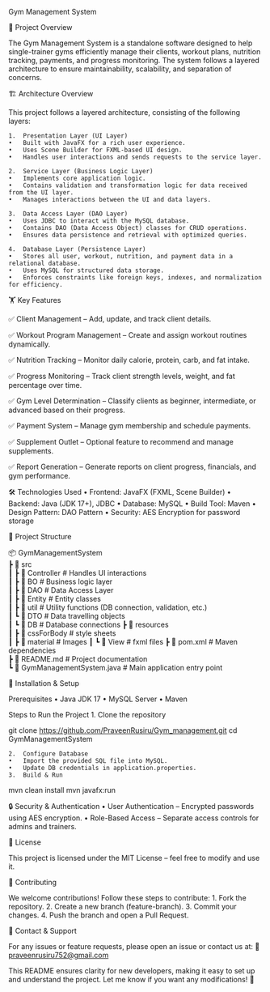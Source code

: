 Gym Management System

📌 Project Overview

The Gym Management System is a standalone software designed to help single-trainer gyms efficiently manage their clients, workout plans, nutrition tracking, payments, and progress monitoring. The system follows a layered architecture to ensure maintainability, scalability, and separation of concerns.

🏗️ Architecture Overview

This project follows a layered architecture, consisting of the following layers:

	1.	Presentation Layer (UI Layer)
	•	Built with JavaFX for a rich user experience.
	•	Uses Scene Builder for FXML-based UI design.
	•	Handles user interactions and sends requests to the service layer.
 
	2.	Service Layer (Business Logic Layer)
	•	Implements core application logic.
	•	Contains validation and transformation logic for data received from the UI layer.
	•	Manages interactions between the UI and data layers.
 
	3.	Data Access Layer (DAO Layer)
	•	Uses JDBC to interact with the MySQL database.
	•	Contains DAO (Data Access Object) classes for CRUD operations.
	•	Ensures data persistence and retrieval with optimized queries.
 
	4.	Database Layer (Persistence Layer)
	•	Stores all user, workout, nutrition, and payment data in a relational database.
	•	Uses MySQL for structured data storage.
	•	Enforces constraints like foreign keys, indexes, and normalization for efficiency.

🏋️ Key Features

✅ Client Management – Add, update, and track client details.

✅ Workout Program Management – Create and assign workout routines dynamically.

✅ Nutrition Tracking – Monitor daily calorie, protein, carb, and fat intake.

✅ Progress Monitoring – Track client strength levels, weight, and fat percentage over time.

✅ Gym Level Determination – Classify clients as beginner, intermediate, or advanced based on their progress.

✅ Payment System – Manage gym membership and schedule payments.

✅ Supplement Outlet – Optional feature to recommend and manage supplements.

✅ Report Generation – Generate reports on client progress, financials, and gym performance.

🛠️ Technologies Used
	•	Frontend: JavaFX (FXML, Scene Builder)
	•	Backend: Java (JDK 17+), JDBC
	•	Database: MySQL
	•	Build Tool: Maven
	•	Design Pattern: DAO Pattern
	•	Security: AES Encryption for password storage

📂 Project Structure

📦 GymManagementSystem  
 ┣ 📂 src  
 ┃ ┣ 📂 Controller          # Handles UI interactions  
 ┃ ┣ 📂 BO                  # Business logic layer  
 ┃ ┣ 📂 DAO                 # Data Access Layer   
 ┃ ┣ 📂 Entity              # Entity classes  
 ┃ ┣ 📂 util                # Utility functions (DB connection, validation, etc.)  
 ┃ ┗ 📂 DTO                 # Data travelling objects  
 ┃ ┗ 📂 DB                  # Database connections
 ┣ 📂 resources  
 ┃ ┣ 📂 cssForBody          # style sheets  
 ┃ ┣ 📂 material            # Images
 ┃ ┗ 📂 View                # fxml files
 ┣ 📜 pom.xml               # Maven dependencies  
 ┣ 📜 README.md             # Project documentation  
 ┗ 📜 GymManagementSystem.java  # Main application entry point  

🚀 Installation & Setup

Prerequisites
	•	Java JDK 17
	•	MySQL Server
	•	Maven

Steps to Run the Project
	1.	Clone the repository

git clone https://github.com/PraveenRusiru/Gym_management.git
cd GymManagementSystem


	2.	Configure Database
	•	Import the provided SQL file into MySQL.
	•	Update DB credentials in application.properties.
	3.	Build & Run

mvn clean install
mvn javafx:run

🔒 Security & Authentication
	•	User Authentication – Encrypted passwords using AES encryption.
	•	Role-Based Access – Separate access controls for admins and trainers.

📜 License

This project is licensed under the MIT License – feel free to modify and use it.

🤝 Contributing

We welcome contributions! Follow these steps to contribute:
	1.	Fork the repository.
	2.	Create a new branch (feature-branch).
	3.	Commit your changes.
	4.	Push the branch and open a Pull Request.

📧 Contact & Support

For any issues or feature requests, please open an issue or contact us at:
📩 praveenrusiru752@gmail.com

This README ensures clarity for new developers, making it easy to set up and understand the project. Let me know if you want any modifications! 🚀
